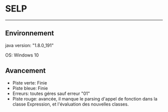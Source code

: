 # SELP
------
## Environnement
java version: "1.8.0_191"

OS: Windows 10

## Avancement

- Piste verte: Finie
- Piste bleue: Finie
- Erreurs: toutes géres sauf erreur "01"
- Piste rouge: avancée, il manque le parsing d'appel de fonction dans la classe Expression, et l'évaluation des nouvelles classes.
